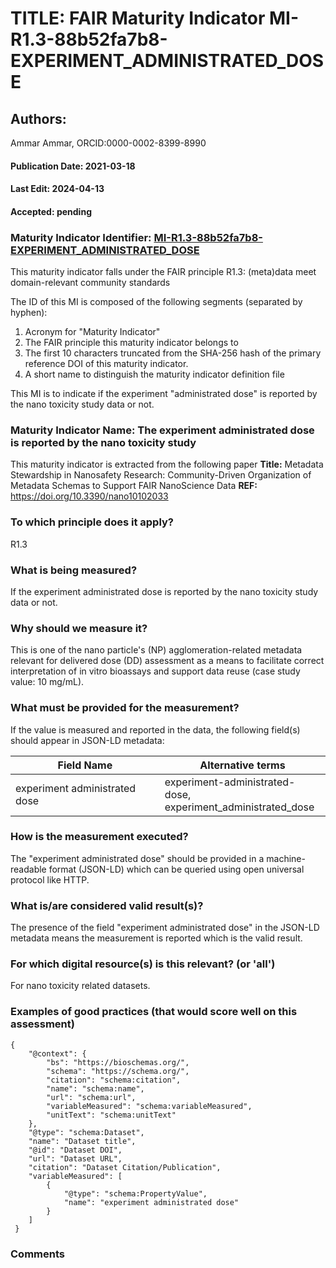 # TITLE: FAIR Maturity Indicator MI-R1.3-88b52fa7b8-EXPERIMENT_ADMINISTRATED_DOSE

## Authors: 
Ammar Ammar, ORCID:0000-0002-8399-8990

#### Publication Date: 2021-03-18
#### Last Edit: 2024-04-13
#### Accepted: pending

### Maturity Indicator Identifier: [MI-R1.3-88b52fa7b8-EXPERIMENT_ADMINISTRATED_DOSE](https://w3id.org/nsdra/maturity-indicator/readme/MI-R1.3-88b52fa7b8-EXPERIMENT_ADMINISTRATED_DOSE)

This maturity indicator falls under the FAIR principle R1.3:
(meta)data meet domain-relevant community standards

The ID of this MI is composed of the following segments (separated by hyphen):
1. Acronym for "Maturity Indicator"
1. The FAIR principle this maturity indicator belongs to
1. The first 10 characters truncated from the SHA-256 hash of the primary reference DOI of this maturity indicator.
1. A short name to distinguish the maturity indicator definition file

This MI is to indicate if the experiment "administrated dose" is reported by the nano toxicity study data or not.

### Maturity Indicator Name:  The experiment administrated dose is reported by the nano toxicity study

This maturity indicator is extracted from the following paper 
**Title:** Metadata Stewardship in Nanosafety Research: Community-Driven Organization of Metadata Schemas to Support FAIR NanoScience Data
**REF:** https://doi.org/10.3390/nano10102033

### To which principle does it apply?  
R1.3

### What is being measured?
If the experiment administrated dose is reported by the nano toxicity study data or not.

### Why should we measure it?
This is one of the nano particle's (NP) agglomeration-related metadata relevant for delivered dose (DD)
assessment as a means to facilitate correct interpretation of in vitro bioassays and support data reuse (case study value: 10 mg/mL).

### What must be provided for the measurement?
If the value is measured and reported in the data, the following field(s) should appear in JSON-LD metadata: 

| Field Name                      | Alternative terms                                                 |
| ------------------------------- | ----------------------------------------------------------------- |
| experiment administrated dose   | experiment-administrated-dose,<br>experiment_administrated_dose   |

### How is the measurement executed?
The "experiment administrated dose" should be provided in a machine-readable format (JSON-LD) which can be queried using open universal protocol like HTTP.

### What is/are considered valid result(s)?
The presence of the field "experiment administrated dose" in the JSON-LD metadata means the measurement is reported which is the valid result.

### For which digital resource(s) is this relevant? (or 'all')
For nano toxicity related datasets.  

### Examples of good practices (that would score well on this assessment)
```{json}
{
 	"@context": {
 		"bs": "https://bioschemas.org/",
 		"schema": "https://schema.org/",
 		"citation": "schema:citation",
 		"name": "schema:name",
 		"url": "schema:url",
 		"variableMeasured": "schema:variableMeasured",
 		"unitText": "schema:unitText"
 	},
 	"@type": "schema:Dataset",
 	"name": "Dataset title",
 	"@id": "Dataset DOI",
 	"url": "Dataset URL",
 	"citation": "Dataset Citation/Publication",
 	"variableMeasured": [
 		{
 			"@type": "schema:PropertyValue",
 			"name": "experiment administrated dose"
 		}
 	]
 }
```

### Comments

